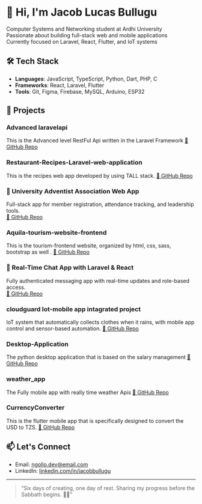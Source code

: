 # 👋 Hi, I'm Jacob Lucas Bullugu

Computer Systems and Networking student at Ardhi University  
Passionate about building full-stack web and mobile applications  
Currently focused on Laravel, React, Flutter, and IoT systems  

## 🛠️ Tech Stack
- **Languages**: JavaScript, TypeScript, Python, Dart, PHP, C
- **Frameworks**: React, Laravel, Flutter
- **Tools**: Git, Figma, Firebase, MySQL, Arduino, ESP32

## 🚀 Projects

### Advanced laravelapi
This is the Advanced level RestFul Api written in the Laravel Framework
[🔗 GitHub Repo](https://github.com/ngollodev/laravelapi)

### Restaurant-Recipes-Laravel-web-application 
This is the recipes web app developed by using TALL stack.
[🔗 GitHub Repo](https://github.com/ngollodev/Restaurant-Recipes-Laravel-web-application)

### 🙏 University Adventist Association Web App
Full-stack app for member registration, attendance tracking, and leadership tools.  
[🔗 GitHub Repo](https://github.com/ngollodev/tucasa)

### Aquila-tourism-website-frontend 
This is the tourism-frontend website, organized by html, css, sass, bootstrap as well .
[🔗 GitHub Repo](https://github.com/ngollodev/Aquila-tourism-website-frontend)

### 📱 Real-Time Chat App with Laravel & React
Fully authenticated messaging app with real-time updates and role-based access.  
[🔗 GitHub Repo](https://github.com/ngollodev/w2-chat-application)

<!-- Add more projects here -->

### cloudguard Iot-mobile app intagrated project
IoT system that automatically collects clothes when it rains, with mobile app control and sensor-based automation. 
[🔗 GitHub Repo](https://github.com/ngollodev/cloudguard)

### Desktop-Application
The python desktop application that is based on the salary management
[🔗 GitHub Repo](https://github.com/ngollodev/Desktop-Application)

### weather_app 
The Fully mobile app with really time weather Apis
[🔗 GitHub Repo](https://github.com/ngollodev/weather_app)

### CurrencyConverter
This is the flutter mobile app that is specifically designed to convert the USD to TZS.
[🔗 GitHub Repo](https://github.com/ngollodev/CurrencyConverter)

## 📫 Let's Connect
- Email: ngollo.dev@email.com
- LinkedIn: [linkedin.com/in/jacobbullugu](https://linkedin.com/in/jacobbullugu)

---

> “Six days of creating, one day of rest. Sharing my progress before the Sabbath begins. 🙏✨”


